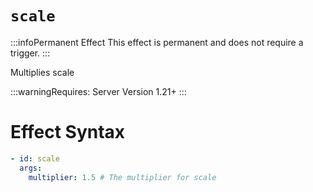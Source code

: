 # `scale`
:::infoPermanent Effect
This effect is permanent and does not require a trigger.
:::

Multiplies scale

:::warningRequires:
Server Version 1.21+
:::
# Effect Syntax
```yaml
- id: scale
  args:
    multiplier: 1.5 # The multiplier for scale
```